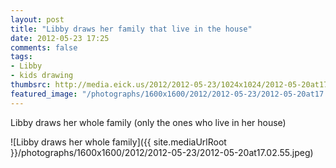 ```yaml
---
layout: post
title: "Libby draws her family that live in the house"
date: 2012-05-23 17:25
comments: false
tags: 
- Libby
- kids drawing
thumbsrc: http://media.eick.us/2012/2012-05-23/1024x1024/2012-05-20at17.02.55.jpeg
featured_image: "/photographs/1600x1600/2012/2012-05-23/2012-05-20at17.02.55.jpeg"
---
```

Libby draws her whole family (only the ones who live in her house)



![Libby draws her whole family]({{ site.mediaUrlRoot }}/photographs/1600x1600/2012/2012-05-23/2012-05-20at17.02.55.jpeg)

